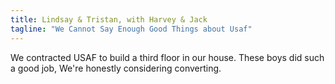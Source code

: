 ```yaml
---
title: Lindsay & Tristan, with Harvey & Jack
tagline: "We Cannot Say Enough Good Things about Usaf"
---
```


We contracted USAF to build a third floor in our house. These boys did such a good job, We're honestly considering converting. 